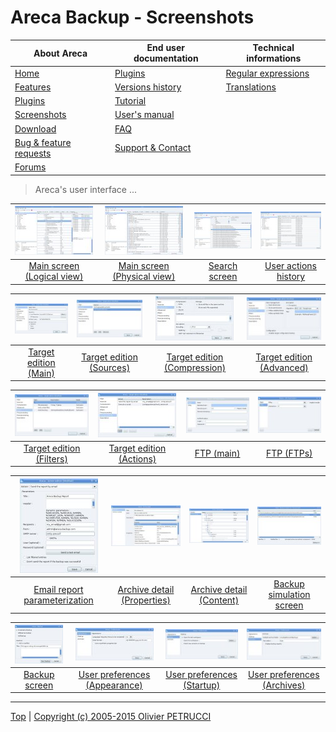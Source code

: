 # Areca Backup - Screenshots

| About Areca                   | End user documentation            | Technical informations                        |
|-------------------------------|-----------------------------------|-----------------------------------------------|
| [Home](README.md)             | [Plugins](plugin_list.md)         | [Regular expressions](regex.md)               |
| [Features](features.md)       | [Versions history](history.md)    | [Translations](documentation.md#translations) |
| [Plugins](plugin_list.md)     | [Tutorial](tutorial.md)           |                                               |
| [Screenshots](screenshots.md) | [User's manual](documentation.md) |                                               |
| [Download]                    | [FAQ](faq.md)                     |                                               |
| [Bug & feature requests]      | [Support & Contact](support.md)   |                                               |
| [Forums]                      |                                   |                                               |

[Download]: https://sourceforge.net/projects/areca/files/areca-stable/
[Bug & feature requests]: https://sourceforge.net/p/areca/_list/tickets?source=navbar
[Forums]: https://sourceforge.net/projects/areca/forums


> Areca's user interface ...


| ![Main screen (Logical view)](./images/linux/small/logical_view.jpg)   | ![Main screen (Physical view)](./images/linux/small/physical_view.jpg)   | ![Search screen](./images/linux/small/search.jpg)   | ![User actions history](./images/linux/small/history.jpg)   |
|:----------------------------------------------------------------------:|:------------------------------------------------------------------------:|:---------------------------------------------------:|:-----------------------------------------------------------:|
| [Main screen (Logical view)](./images/linux/original/logical_view.jpg) | [Main screen (Physical view)](./images/linux/original/physical_view.jpg) | [Search screen](./images/linux/original/search.jpg) | [User actions history](./images/linux/original/history.jpg) |
 

| ![Target edition (Main)](./images/linux/small/target_main.jpg)   | ![Target edition (Sources)](./images/linux/small/target_sources.jpg)   | ![Target edition (Compression)](./images/linux/small/target_compression.jpg)   | ![Target edition (Advanced)](./images/linux/small/target_advanced.jpg)   |
|:----------------------------------------------------------------:|:----------------------------------------------------------------------:|:------------------------------------------------------------------------------:|:------------------------------------------------------------------------:|
| [Target edition (Main)](./images/linux/original/target_main.jpg) | [Target edition (Sources)](./images/linux/original/target_sources.jpg) | [Target edition (Compression)](./images/linux/original/target_compression.jpg) | [Target edition (Advanced)](./images/linux/original/target_advanced.jpg) |


| ![Target edition (Filters)](./images/linux/small/target_filters.jpg)   | ![Target edition (Actions)](./images/linux/small/target_postprocessors.jpg)   | ![FTP (main)](./images/linux/small/ftp_main.jpg)    | ![FTP (FTPs)](./images/linux/small/ftp_ftps.jpg)   |
|:----------------------------------------------------------------------:|:-----------------------------------------------------------------------------:|:---------------------------------------------------:|:--------------------------------------------------:|
| [Target edition (Filters)](./images/linux/original/target_filters.jpg) | [Target edition (Actions)](./images/linux/original/target_postprocessors.jpg) | [FTP (main)](./images/linux/original/ftp_main.jpg)  | [FTP (FTPs)](./images/linux/original/ftp_ftps.jpg) |


| ![Email report parameterization](./images/linux/small/email.jpg)   | ![Archive detail (Properties)](./images/linux/small/detail_properties.jpg)   | ![Archive detail (Content)](./images/linux/small/detail_content.jpg)   | ![Backup simulation screen](./images/linux/small/simulation.jpg)   |
|:------------------------------------------------------------------:|:----------------------------------------------------------------------------:|:----------------------------------------------------------------------:|:------------------------------------------------------------------:|
| [Email report parameterization](./images/linux/original/email.jpg) | [Archive detail (Properties)](./images/linux/original/detail_properties.jpg) | [Archive detail (Content)](./images/linux/original/detail_content.jpg) | [Backup simulation screen](./images/linux/original/simulation.jpg) |


| ![Backup screen](./images/linux/small/backup.jpg)   | ![User preferences (Appearance)](./images/linux/small/prefs_appareance.jpg)   | ![User preferences (Startup)](./images/linux/small/prefs_startup.jpg)   | ![User preferences (Archives)](./images/linux/small/prefs_archives.jpg)   |
|:---------------------------------------------------:|:-----------------------------------------------------------------------------:|:-----------------------------------------------------------------------:|:-------------------------------------------------------------------------:|
| [Backup screen](./images/linux/original/backup.jpg) | [User preferences (Appearance)](./images/linux/original/prefs_appareance.jpg) | [User preferences (Startup)](./images/linux/original/prefs_startup.jpg) | [User preferences (Archives)](./images/linux/original/prefs_archives.jpg) |


---

[Top] | [Copyright (c) 2005-2015 Olivier PETRUCCI]

[Top]: #areca-backup---screenshots "Go to top of the document"
[Copyright (c) 2005-2015 Olivier PETRUCCI]: https://areca-backup.org/screenshots.php "Visit the original resource"